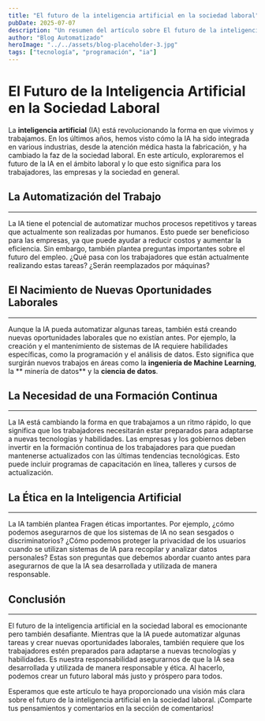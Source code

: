```yaml
---
title: "El futuro de la inteligencia artificial en la sociedad laboral"
pubDate: 2025-07-07
description: "Un resumen del artículo sobre El futuro de la inteligencia artificial en la sociedad laboral."
author: "Blog Automatizado"
heroImage: "../../assets/blog-placeholder-3.jpg"
tags: ["tecnología", "programación", "ia"]
---
```


# **El Futuro de la Inteligencia Artificial en la Sociedad Laboral**

La **inteligencia artificial** (IA) está revolucionando la forma en que vivimos y trabajamos. En los últimos años, hemos visto cómo la IA ha sido integrada en various industrias, desde la atención médica hasta la fabricación, y ha cambiado la faz de la sociedad laboral. En este artículo, exploraremos el futuro de la IA en el ámbito laboral y lo que esto significa para los trabajadores, las empresas y la sociedad en general.

## La Automatización del Trabajo

---

La IA tiene el potencial de automatizar muchos procesos repetitivos y tareas que actualmente son realizadas por humanos. Esto puede ser beneficioso para las empresas, ya que puede ayudar a reducir costos y aumentar la eficiencia. Sin embargo, también plantea preguntas importantes sobre el futuro del empleo. ¿Qué pasa con los trabajadores que están actualmente realizando estas tareas? ¿Serán reemplazados por máquinas?

## El Nacimiento de Nuevas Oportunidades Laborales

---

Aunque la IA pueda automatizar algunas tareas, también está creando nuevas oportunidades laborales que no existían antes. Por ejemplo, la creación y el mantenimiento de sistemas de IA requiere habilidades específicas, como la programación y el análisis de datos. Esto significa que surgirán nuevos trabajos en áreas como la **ingeniería de Machine Learning**, la ** minería de datos** y la **ciencia de datos**.

## La Necesidad de una Formación Continua

---

La IA está cambiando la forma en que trabajamos a un ritmo rápido, lo que significa que los trabajadores necesitarán estar preparados para adaptarse a nuevas tecnologías y habilidades. Las empresas y los gobiernos deben invertir en la formación continua de los trabajadores para que puedan mantenerse actualizados con las últimas tendencias tecnológicas. Esto puede incluir programas de capacitación en línea, talleres y cursos de actualización.

## La Ética en la Inteligencia Artificial

---

La IA también plantea Fragen éticas importantes. Por ejemplo, ¿cómo podemos asegurarnos de que los sistemas de IA no sean sesgados o discriminatorios? ¿Cómo podemos proteger la privacidad de los usuarios cuando se utilizan sistemas de IA para recopilar y analizar datos personales? Estas son preguntas que debemos abordar cuanto antes para asegurarnos de que la IA sea desarrollada y utilizada de manera responsable.

## Conclusión

---

El futuro de la inteligencia artificial en la sociedad laboral es emocionante pero también desafiante. Mientras que la IA puede automatizar algunas tareas y crear nuevas oportunidades laborales, también requiere que los trabajadores estén preparados para adaptarse a nuevas tecnologías y habilidades. Es nuestra responsabilidad asegurarnos de que la IA sea desarrollada y utilizada de manera responsable y ética. Al hacerlo, podemos crear un futuro laboral más justo y próspero para todos.

Esperamos que este artículo te haya proporcionado una visión más clara sobre el futuro de la inteligencia artificial en la sociedad laboral. ¡Comparte tus pensamientos y comentarios en la sección de comentarios!
